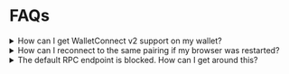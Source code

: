 # FAQs

<details className="box faq"><summary className="faq-question">How can I get WalletConnect v2 support on my wallet?</summary>
<p className="faq-answer">

If you enjoy using WalletConnect and would like your wallet of choice to work with v2, then you will need to request the update as a feature. You can generally do this by finding your wallet's GitHub repo, and opening an issue.

For more information on migrating from v1 to v2, visit this [page](https://docs.walletconnect.com/2.0/advanced/migrating-from-v1.0).

</p>
</details>

<details className="box faq"><summary className="faq-question">How can I reconnect to the same pairing if my browser was restarted?</summary>
<p className="faq-answer">

 The `signClient` will restore & reconnect its pairings automatically after the page is reloaded. All pairings are stored on the page's `localStorage`.


 For more context, feel free to check our [web examples](https://github.com/WalletConnect/web-examples).

</p>

</details>

<details className="box faq"><summary className="faq-question">The default RPC endpoint is blocked. How can I get around this?</summary>
<p className="faq-answer">

When initializing `signClient`, you can set `rpcUrl` to `relay.walletconnect.org`. 

```js
const signClient = await SignClient.init({
  projectId: "<YOUR PROJECT ID>",
  relayUrl: "walletconnect.org",
  metadata: {},
});
```

</p>

</details>
